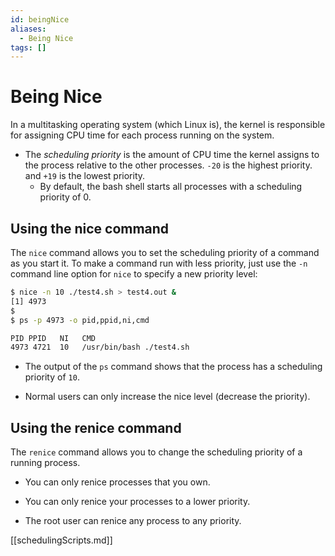 ```yaml
---
id: beingNice
aliases:
  - Being Nice
tags: []
---
```


# Being Nice

In a multitasking operating system (which Linux is), the kernel is responsible
for assigning CPU time for each process running on the system.

- The _scheduling priority_ is the amount of CPU time the kernel assigns to the
  process relative to the other processes. `-20` is the highest priority. and
  `+19` is the lowest priority.
  - By default, the bash shell starts all processes with a scheduling priority
    of 0.

## Using the nice command

The `nice` command allows you to set the scheduling priority of a command as you
start it. To make a command run with less priority, just use the `-n` command
line option for `nice` to specify a new priority level:

```bash
$ nice -n 10 ./test4.sh > test4.out &
[1] 4973
$
$ ps -p 4973 -o pid,ppid,ni,cmd

PID PPID   NI   CMD
4973 4721  10   /usr/bin/bash ./test4.sh
```

- The output of the `ps` command shows that the process has a scheduling
  priority of `10`.

- Normal users can only increase the nice level (decrease the priority).

## Using the renice command

The `renice` command allows you to change the scheduling priority of a running
process.

- You can only renice processes that you own.

- You can only renice your processes to a lower priority.

- The root user can renice any process to any priority.

[[schedulingScripts.md]]
